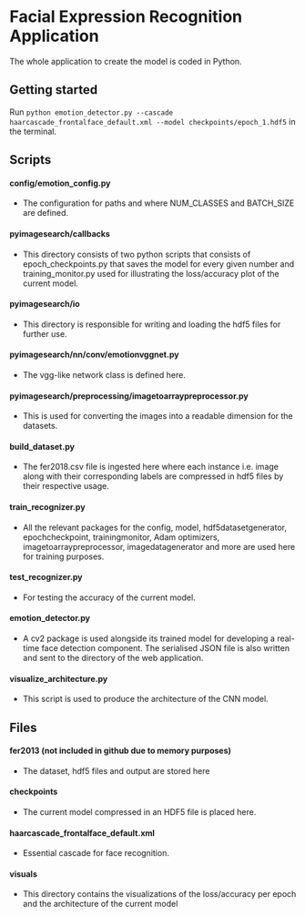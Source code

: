 # Facial Expression Recognition Application

The whole application to create the model is coded in Python. 

## Getting started

Run `python emotion_detector.py --cascade haarcascade_frontalface_default.xml --model checkpoints/epoch_1.hdf5` in the terminal.

## Scripts

#### config/emotion_config.py
- The configuration for paths and where NUM_CLASSES and BATCH_SIZE are defined.

#### pyimagesearch/callbacks
- This directory consists of two python scripts that consists of epoch_checkpoints.py that saves the model for every given number
and training_monitor.py used for illustrating the loss/accuracy plot of the current model.

#### pyimagesearch/io	
- This directory is responsible for writing and loading the hdf5 files for further use.
		
#### pyimagesearch/nn/conv/emotionvggnet.py
- The vgg-like network class is defined here.
		
#### pyimagesearch/preprocessing/imagetoarraypreprocessor.py
- This is used for converting the images into a readable dimension for the datasets. 

#### build_dataset.py
- The fer2018.csv file is ingested here where each instance i.e. image along with their corresponding labels are compressed in hdf5 files by their respective usage.
		
#### train_recognizer.py
- All the relevant packages for the config, model, hdf5datasetgenerator, epochcheckpoint, trainingmonitor, Adam optimizers, imagetoarraypreprocessor, imagedatagenerator and more are used here for training purposes.

#### test_recognizer.py
- For testing the accuracy of the current model. 
		
#### emotion_detector.py
- A cv2 package is used alongside its trained model for developing a real-time face detection component. The serialised JSON file is also written and sent to the directory of the web application.
		
#### visualize_architecture.py

- This script is used to produce the architecture of the CNN model. 
  
## Files

#### fer2013 (not included in github due to memory purposes)
- The dataset, hdf5 files and output are stored here 

#### checkpoints
- The current model compressed in an HDF5 file is placed here.

#### haarcascade_frontalface_default.xml
- Essential cascade for face recognition.

#### visuals
- This directory contains the visualizations of the loss/accuracy per epoch and the architecture of the current model